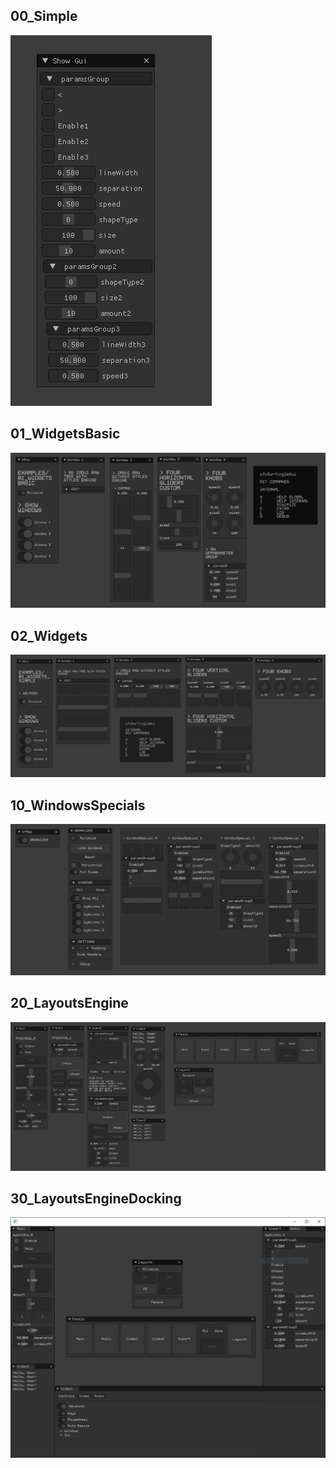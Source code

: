 ## 00_Simple
![](00_Simple/Capture.PNG)  

## 01_WidgetsBasic
![](01_WidgetsBasic/Capture.PNG)  

## 02_Widgets
![](02_Widgets/Capture.PNG)  

## 10_WindowsSpecials
![](10_WindowsSpecials/Capture.PNG)  

## 20_LayoutsEngine
![](20_LayoutsEngine/Capture.PNG)  

## 30_LayoutsEngineDocking
![](30_LayoutsEngineDocking/Capture.PNG)  
